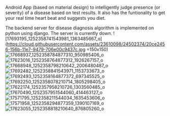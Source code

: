 Android App (based on material design) to intelligently judge presence (or severity) of a disease based on test results. It also has the funtionality to get your real time heart beat and suggests you diet.

The backend server for disease diagnosis algorithm is implemented on python using django. The server is currently down.
![17693195_1252358741543981_1363485667_o](https://cloud.githubusercontent.com/assets/23610098/24502374/20ce2456-156b-11e7-9479-706e00c9437c.jpg =150x150)
![17668937_1252358784877310_950985406_o](https://cloud.githubusercontent.com/assets/23610098/24502375/20d0c79c-156b-11e7-88a0-5e69cfc4b00a.jpg=150x150)
![17623016_1252358764877312_1926267157_o](https://cloud.githubusercontent.com/assets/23610098/24502376/20d3b9ac-156b-11e7-8cc5-e3bc0516513f.jpg=150x150)
![17668948_1252358798210642_2006480487_o](https://cloud.githubusercontent.com/assets/23610098/24502377/20d46db6-156b-11e7-9727-3a8d83cef4d4.jpg=150x150)
![17692482_1252358841543971_1153733673_o](https://cloud.githubusercontent.com/assets/23610098/24502379/20d7d6f4-156b-11e7-9c8d-6e4b9df50f1a.jpg=150x150)
![17692493_1252358164877372_697345525_o](https://cloud.githubusercontent.com/assets/23610098/24502378/20d7ca2e-156b-11e7-9ad6-af666bd87a45.png=150x150)
![17692250_1252358078210714_1805298405_o](https://cloud.githubusercontent.com/assets/23610098/24502381/211528b0-156b-11e7-8a0a-25d551018c81.png=150x150)
![17622174_1252357958210726_1303560485_o](https://cloud.githubusercontent.com/assets/23610098/24502382/2117c49e-156b-11e7-83fd-e73031ef7c24.png=150x150)
![17670490_1252357951544060_414463127_o](https://cloud.githubusercontent.com/assets/23610098/24502383/211cf5fe-156b-11e7-9bef-5dba27ca301b.png=150x150)
![17571795_1252358211544034_1635453606_o](https://cloud.githubusercontent.com/assets/23610098/24502384/211d86b8-156b-11e7-9199-304b93ac2117.jpg=150x150)
![17571958_1252358294877359_1390107169_o](https://cloud.githubusercontent.com/assets/23610098/24502385/211e8720-156b-11e7-88d6-f65a5d3f42a8.jpg=150x150)
![17623055_1252358818210640_876805260_o](https://cloud.githubusercontent.com/assets/23610098/24502386/211ea35e-156b-11e7-90e8-8d324ba2ed68.jpg=150x150)


